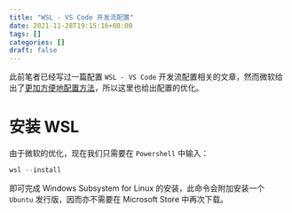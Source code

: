 ```yaml
---
title: "WSL - VS Code 开发流配置"
date: 2021-11-28T19:15:16+08:00
tags: []
categories: []
draft: false
---
```


此前笔者已经写过一篇配置 `WSL - VS Code` 开发流配置相关的文章，然而微软给出了[更加方便地配置方法](https://docs.microsoft.com/zh-cn/windows/wsl/install)，所以这里也给出配置的优化。

# 安装 WSL

由于微软的优化，现在我们只需要在 `Powershell` 中输入：

```powershell
wsl --install
```

即可完成 Windows Subsystem for Linux 的安装，此命令会附加安装一个 `Ubuntu` 发行版，因而亦不需要在 Microsoft Store 中再次下载。


